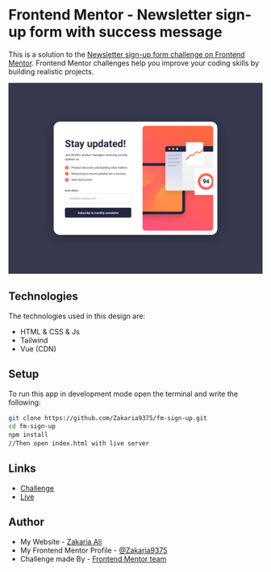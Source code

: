 # Frontend Mentor - Newsletter sign-up form with success message

This is a solution to the [Newsletter sign-up form challenge on Frontend Mentor](https://www.frontendmentor.io/challenges/newsletter-signup-form-with-success-message-3FC1AZbNrv). Frontend Mentor challenges help you improve your coding skills by building realistic projects.

![Design preview](./design/desktop-design.jpg)

## Technologies

The technologies used in this design are:

* HTML & CSS & Js
* Tailwind
* Vue (CDN)

## Setup

To run this app in development mode open the terminal and write the following:

```sh  
git clone https://github.com/Zakaria9375/fm-sign-up.git  
cd fm-sign-up  
npm install  
//Then open index.html with live server
```

## Links

* [Challenge](https://www.frontendmentor.io/challenges/newsletter-signup-form-with-success-message-3FC1AZbNrv)  
* [Live](https://zakaria9375.github.io/fm-sign-up/)

## Author

* My Website - [Zakaria Ali](https://zaportfolio.com/)
* My Frontend Mentor Profile - [@Zakaria9375](https://www.frontendmentor.io/profile/Zakaria9375)
* Challenge made By - [Frontend Mentor team](https://www.frontendmentor.io/)
